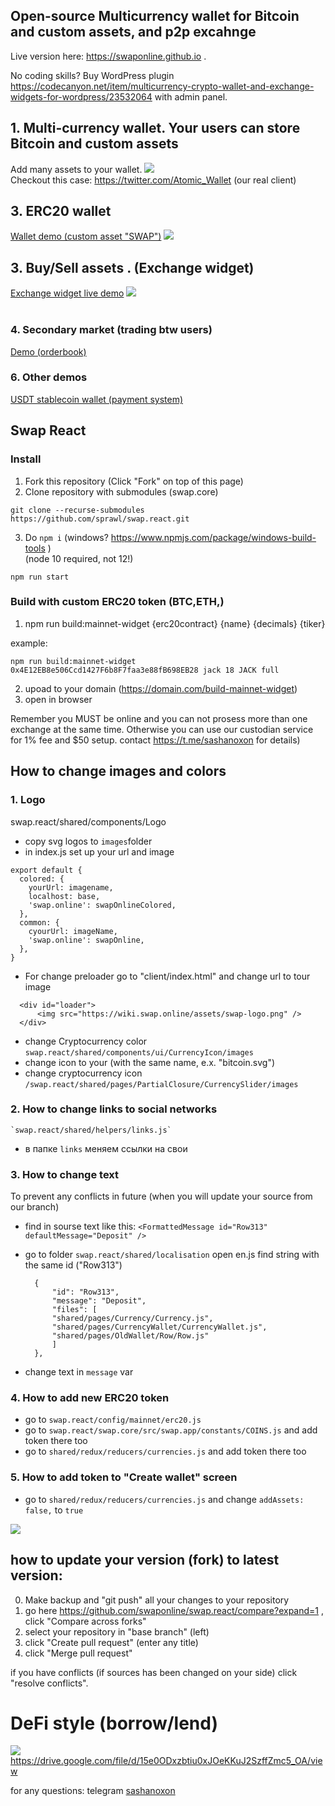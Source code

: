 ## Open-source Multicurrency wallet for Bitcoin and custom assets, and p2p excahnge


Live version here: https://swaponline.github.io . 

No coding skills? Buy WordPress plugin https://codecanyon.net/item/multicurrency-crypto-wallet-and-exchange-widgets-for-wordpress/23532064 with admin panel. 

<h2>1. Multi-currency wallet. Your users can store Bitcoin and custom assets</h2>
Add many assets to your wallet. 

<img src="http://growup.wpmix.net/DesAndMob3.png">

<br>
Checkout this case: <a href="https://twitter.com/Atomic_Wallet" target="_blank">https://twitter.com/Atomic_Wallet</a> (our real client)


<h2>3. ERC20 wallet</h2>
<a href="https://generator.swaponline.site/livedemo/0x4E12EB8e506Ccd1427F6b8F7faa3e88fB698EB28/319aa913-4e84-483f-a0d1-8664a13f56b7/#/JACK-wallet">Wallet demo (custom asset "SWAP")</a>
<img src="https://generator.swaponline.site/generator/assets/img/example_wallet.png">


<h2>3. Buy/Sell assets . (Exchange widget)</h2>
<a href="https://generator.swaponline.site/livedemo/0x4E12EB8e506Ccd1427F6b8F7faa3e88fB698EB28/319aa913-4e84-483f-a0d1-8664a13f56b7/#/buy/btc-to-jack">Exchange widget live demo</a>
<img src="https://generator.swaponline.site/generator/assets/img/example_exchange.png">
 <br> <br>

<h3>4. Secondary market (trading btw users)</h3>
<a href="https://swaponline.github.io/#/usdt-btc">Demo (orderbook)</a>


<h3>6. Other demos</h3>
<a href="https://swaponline.github.io/#/usdt-wallet">USDT stablecoin wallet (payment system)</a>

## Swap  React

### Install

1. Fork this repository (Click "Fork" on top of this page)
2. Clone repository with submodules (swap.core)

```
git clone --recurse-submodules https://github.com/sprawl/swap.react.git
```

3. Do `npm i` (windows? https://www.npmjs.com/package/windows-build-tools )<br /> (node 10 required, not 12!)

```
npm run start
```

### Build with custom ERC20 token (BTC,ETH,)

1. npm run build:mainnet-widget {erc20contract} {name} {decimals} {tiker}

example:

```
npm run build:mainnet-widget 0x4E12EB8e506Ccd1427F6b8F7faa3e88fB698EB28 jack 18 JACK full
```

2. upoad to your domain (https://domain.com/build-mainnet-widget)
3. open in browser

Remember you MUST be online and you can not prosess more than one exchange at the same time. Otherwise you can use our custodian service for 1% fee and \$50 setup. contact https://t.me/sashanoxon for details)

## How to change images and colors

### 1. Logo

swap.react/shared/components/Logo

- copy svg logos to `images`folder
- in index.js set up your url and image

```
export default {
  colored: {
    yourUrl: imagename,
    localhost: base,
    'swap.online': swapOnlineColored,
  },
  common: {
    сyourUrl: imageName,
    'swap.online': swapOnline,
  },
}
```

- For change preloader go to "client/index.html" and change url to tour image

```
  <div id="loader">
      <img src="https://wiki.swap.online/assets/swap-logo.png" />
  </div>
```

- change Cryptocurrency color `swap.react/shared/components/ui/CurrencyIcon/images`
- change icon to your (with the same name, e.x. "bitcoin.svg")
- change cryptocurrency icon `/swap.react/shared/pages/PartialClosure/CurrencySlider/images`

### 2. How to change links to social networks

    `swap.react/shared/helpers/links.js`

- в папке `links` меняем ссылки на свои

### 3. How to change text

To prevent any conflicts in future (when you will update your source from our branch)

- find in sourse text like this:
  `<FormattedMessage id="Row313" defaultMessage="Deposit" />`

- go to folder `swap.react/shared/localisation`
  open en.js
  find string with the same id ("Row313")

  ```
    {
        "id": "Row313",
        "message": "Deposit",
        "files": [
        "shared/pages/Currency/Currency.js",
        "shared/pages/CurrencyWallet/CurrencyWallet.js",
        "shared/pages/OldWallet/Row/Row.js"
        ]
    },
  ```

- change text in `message` var

### 4. How to add new ERC20 token

- go to `swap.react/config/mainnet/erc20.js`
- go to `swap.react/swap.core/src/swap.app/constants/COINS.js` and add token there too
- go to `shared/redux/reducers/currencies.js` and add token there too

### 5. How to add token to "Create wallet" screen

- go to `shared/redux/reducers/currencies.js` and change `addAssets: false,` to `true`

![](https://screenshots.wpmix.net/chrome_J9boBqgIfnB5OHeDUtnCYcZ3kPQ4oJtN.png)

## how to update your version (fork) to latest version:

0. Make backup and "git push" all your changes to your repository
1. go here https://github.com/swaponline/swap.react/compare?expand=1 , click "Compare across forks"
2. select your repository in "base branch" (left)
3. click "Create pull request" (enter any title)
4. click "Merge pull request"

if you have conflicts (if sources has been changed on your side) click "resolve conflicts".

# DeFi style (borrow/lend) 
![](https://screenshots.wpmix.net/chrome_ta4cbcsWgMjqbYSp9rFTwMa5bJDBYjcF.png) 
https://drive.google.com/file/d/15e0ODxzbtiu0xJOeKKuJ2SzffZmc5_OA/view 

for any questions: telegram <a href="https://t.me/sashanoxon">sashanoxon</a>
